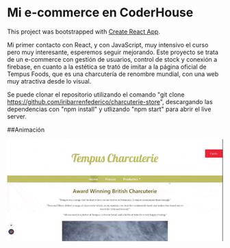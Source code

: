 # Mi e-commerce en CoderHouse

This project was bootstrapped with [Create React App](https://github.com/facebook/create-react-app).

Mi primer contacto con React, y con JavaScript, muy intensivo el curso pero muy interesante, esperemos seguir mejorando.
Este proyecto se trata de un e-commerce con gestión de usuarios, control de stock y conexión a firebase, en cuanto a la estética se trató de imitar a la página oficial de Tempus Foods, que es una charcutería de renombre mundial, con una web muy atractiva desde lo visual.

Se puede clonar el repositorio utilizando el comando "git clone https://github.com/iribarrenfederico/charcuterie-store", descargando las dependencias con "npm install" y utlizando "npm start" para abrir el live server.


##Animación


![](tempus.gif)
